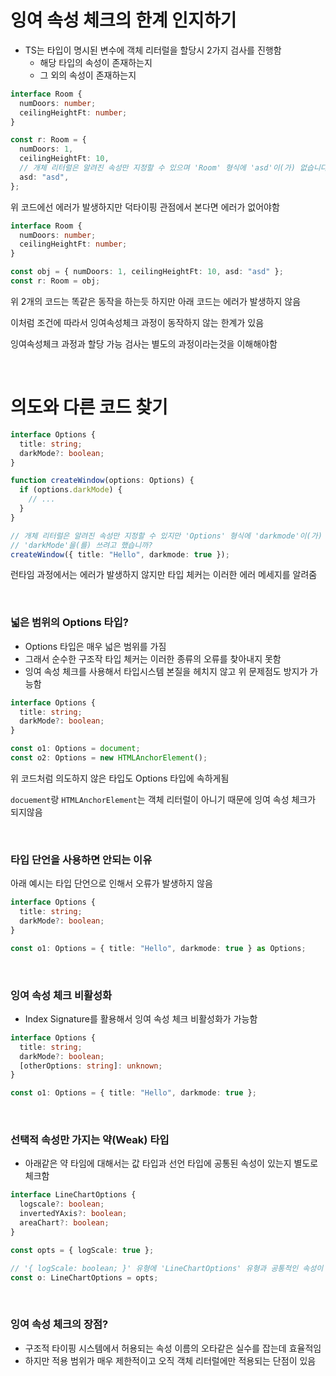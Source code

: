 # 잉여 속성 체크의 한계 인지하기

- TS는 타입이 명시된 변수에 객체 리터럴을 할당시 2가지 검사를 진행함
  - 해당 타입의 속성이 존재하는지
  - 그 외의 속성이 존재하는지

```ts
interface Room {
  numDoors: number;
  ceilingHeightFt: number;
}

const r: Room = {
  numDoors: 1,
  ceilingHeightFt: 10,
  // 개체 리터럴은 알려진 속성만 지정할 수 있으며 'Room' 형식에 'asd'이(가) 없습니다.
  asd: "asd",
};
```

위 코드에선 에러가 발생하지만 덕타이핑 관점에서 본다면 에러가 없어야함

```ts
interface Room {
  numDoors: number;
  ceilingHeightFt: number;
}

const obj = { numDoors: 1, ceilingHeightFt: 10, asd: "asd" };
const r: Room = obj;
```

위 2개의 코드는 똑같은 동작을 하는듯 하지만 아래 코드는 에러가 발생하지 않음

이처럼 조건에 따라서 잉여속성체크 과정이 동작하지 않는 한계가 있음

잉여속성체크 과정과 할당 가능 검사는 별도의 과정이라는것을 이해해야함

<br/>

# 의도와 다른 코드 찾기

```ts
interface Options {
  title: string;
  darkMode?: boolean;
}

function createWindow(options: Options) {
  if (options.darkMode) {
    // ...
  }
}

// 개체 리터럴은 알려진 속성만 지정할 수 있지만 'Options' 형식에 'darkmode'이(가) 없습니다.
// 'darkMode'을(를) 쓰려고 했습니까?
createWindow({ title: "Hello", darkmode: true });
```

런타임 과정에서는 에러가 발생하지 않지만 타입 체커는 이러한 에러 메세지를 알려줌

<br/>

### 넓은 범위의 Options 타입?

- Options 타입은 매우 넓은 범위를 가짐
- 그래서 순수한 구조작 타입 체커는 이러한 종류의 오류를 찾아내지 못함
- 잉여 속성 체크를 사용해서 타입시스템 본질을 헤치지 않고 위 문제점도 방지가 가능함

```ts
interface Options {
  title: string;
  darkMode?: boolean;
}

const o1: Options = document;
const o2: Options = new HTMLAnchorElement();
```

위 코드처럼 의도하지 않은 타입도 Options 타입에 속하게됨

`docuement`랑 `HTMLAnchorElement`는 객체 리터럴이 아니기 때문에 잉여 속성 체크가 되지않음

<br/>

### 타입 단언을 사용하면 안되는 이유

아래 예시는 타입 단언으로 인해서 오류가 발생하지 않음

```ts
interface Options {
  title: string;
  darkMode?: boolean;
}

const o1: Options = { title: "Hello", darkmode: true } as Options;
```

<br/>

### 잉여 속성 체크 비활성화

- Index Signature를 활용해서 잉여 속성 체크 비활성화가 가능함

```ts
interface Options {
  title: string;
  darkMode?: boolean;
  [otherOptions: string]: unknown;
}

const o1: Options = { title: "Hello", darkmode: true };
```

<br/>

### 선택적 속성만 가지는 약(Weak) 타입

- 아래같은 약 타임에 대해서는 값 타입과 선언 타입에 공통된 속성이 있는지 별도로 체크함

```ts
interface LineChartOptions {
  logscale?: boolean;
  invertedYAxis?: boolean;
  areaChart?: boolean;
}

const opts = { logScale: true };

// '{ logScale: boolean; }' 유형에 'LineChartOptions' 유형과 공통적인 속성이 없습니다.
const o: LineChartOptions = opts;
```

<br/>

### 잉여 속성 체크의 장점?

- 구조적 타이핑 시스템에서 허용되는 속성 이름의 오타같은 실수를 잡는데 효율적임
- 하지만 적용 범위가 매우 제한적이고 오직 객체 리터럴에만 적용되는 단점이 있음
